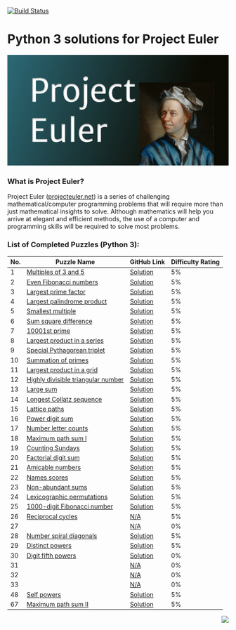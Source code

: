 [![Build Status](https://travis-ci.org/ikostan/ProjectEuler.svg?branch=master)](https://travis-ci.org/ikostan/ProjectEuler)

# Python 3 solutions for Project Euler

![](https://github.com/ikostan/ProjectEuler/blob/master/ProjectEuler.png)

### What is Project Euler?

Project Euler ([projecteuler.net](http://projecteuler.net)) is a series of challenging mathematical/computer programming problems that will require more than just mathematical insights to solve. Although mathematics will help you arrive at elegant and efficient methods, the use of a computer and programming skills will be required to solve most problems.

### List of Completed Puzzles (Python 3):

| No. | Puzzle Name                                                                                                     | GitHub Link | Difficulty Rating |
|-----|-----------------------------------------------------------------------------------------------------------------|-------------|-------------------|
|1    |[Multiples of 3 and 5](https://projecteuler.net/problem=1) |[Solution](https://github.com/ikostan/ProjectEuler/tree/master/Problem_1)| 5% |
|2    |[Even Fibonacci numbers](https://projecteuler.net/problem=2)|[Solution](https://github.com/ikostan/ProjectEuler/tree/master/Problem_2)| 5% |
|3    |[Largest prime factor](https://projecteuler.net/problem=3)|[Solution](https://github.com/ikostan/ProjectEuler/tree/master/Problem_3)| 5% |
|4    |[Largest palindrome product](https://projecteuler.net/problem=4)|[Solution](https://github.com/ikostan/ProjectEuler/tree/master/Problem_4)| 5% |
|5    |[Smallest multiple](https://projecteuler.net/problem=5)|[Solution](https://github.com/ikostan/ProjectEuler/tree/master/Problem_5)| 5% |
|6    |[Sum square difference](https://projecteuler.net/problem=6)|[Solution](https://github.com/ikostan/ProjectEuler/tree/master/Problem_6)| 5% |
|7    |[10001st prime](https://projecteuler.net/problem=7)|[Solution](https://github.com/ikostan/ProjectEuler/tree/master/Problem_7)| 5% |
|8    |[Largest product in a series](https://projecteuler.net/problem=8)|[Solution](https://github.com/ikostan/ProjectEuler/tree/master/Problem_8)| 5% |
|9    |[Special Pythagorean triplet](https://projecteuler.net/problem=9)|[Solution](https://github.com/ikostan/ProjectEuler/tree/master/Problem_9)| 5% |
|10   |[Summation of primes](https://projecteuler.net/problem=10)|[Solution](https://github.com/ikostan/ProjectEuler/tree/master/Problem_10)| 5% |
|11   |[Largest product in a grid](https://projecteuler.net/problem=11)|[Solution](https://github.com/ikostan/ProjectEuler/tree/master/Problem_11)| 5% |
|12   |[Highly divisible triangular number](https://projecteuler.net/problem=12)|[Solution](https://github.com/ikostan/ProjectEuler/tree/master/Problem_12)| 5% |
|13   |[Large sum](https://projecteuler.net/problem=13)|[Solution](https://github.com/ikostan/ProjectEuler/tree/master/Problem_13)| 5% |
|14   |[Longest Collatz sequence](https://projecteuler.net/problem=14)|[Solution](https://github.com/ikostan/ProjectEuler/tree/master/Problem_14)| 5% |
|15   |[Lattice paths](https://projecteuler.net/problem=15)|[Solution](https://github.com/ikostan/ProjectEuler/tree/master/Problem_15)| 5% |
|16   |[Power digit sum](https://projecteuler.net/problem=16)|[Solution](https://github.com/ikostan/ProjectEuler/tree/master/Problem_16)| 5% |
|17   |[Number letter counts](https://projecteuler.net/problem=17)|[Solution](https://github.com/ikostan/ProjectEuler/tree/master/Problem_17)| 5% |
|18   |[Maximum path sum I](https://projecteuler.net/problem=18)|[Solution](https://github.com/ikostan/ProjectEuler/tree/master/Problem_18)| 5% |
|19   |[Counting Sundays](https://projecteuler.net/problem=19)|[Solution](https://github.com/ikostan/ProjectEuler/tree/master/Problem_19)| 5% |
|20   |[Factorial digit sum](https://projecteuler.net/problem=20)|[Solution](https://github.com/ikostan/ProjectEuler/tree/master/Problem_20)| 5% |
|21   |[Amicable numbers](https://projecteuler.net/problem=21)|[Solution](https://github.com/ikostan/ProjectEuler/tree/master/Problem_21)| 5% |
|22   |[Names scores](https://projecteuler.net/problem=22)|[Solution](https://github.com/ikostan/ProjectEuler/tree/master/Problem_22)| 5% |
|23   |[Non-abundant sums](https://projecteuler.net/problem=23)|[Solution](https://github.com/ikostan/ProjectEuler/tree/master/Problem_23)| 5% |
|24   |[Lexicographic permutations](https://projecteuler.net/problem=24)|[Solution](https://github.com/ikostan/ProjectEuler/tree/master/Problem_24)| 5% |
|25   |[1000-digit Fibonacci number](https://projecteuler.net/problem=25)|[Solution](https://github.com/ikostan/ProjectEuler/tree/master/Problem_25)| 5% |
|26   |[Reciprocal cycles](https://projecteuler.net/problem=26)|[N/A]()| 5% |
|27   |[]()|[N/A]()| 0% |
|28   |[Number spiral diagonals](https://projecteuler.net/problem=28)|[Solution](https://github.com/ikostan/ProjectEuler/tree/master/Problem_28)| 5% |
|29   |[Distinct powers](https://projecteuler.net/problem=29)|[Solution](https://github.com/ikostan/ProjectEuler/tree/master/Problem_29)| 5% |
|30   |[Digit fifth powers](https://projecteuler.net/problem=30)|[Solution](https://github.com/ikostan/ProjectEuler/tree/master/Problem_30)| 0% |
|31   |[]()|[N/A]()| 0% |
|32   |[]()|[N/A]()| 0% |
|33   |[]()|[N/A]()| 0% |
|48   |[Self powers](https://projecteuler.net/problem=48)|[Solution](https://github.com/ikostan/ProjectEuler/tree/master/Problem_48)| 5% |
|67   |[Maximum path sum II](https://projecteuler.net/problem=67)|[Solution](https://github.com/ikostan/ProjectEuler/tree/master/Problem_67)| 5% |

<img align="right" width="" height="" src="https://projecteuler.net/profile/iKostan.png">

